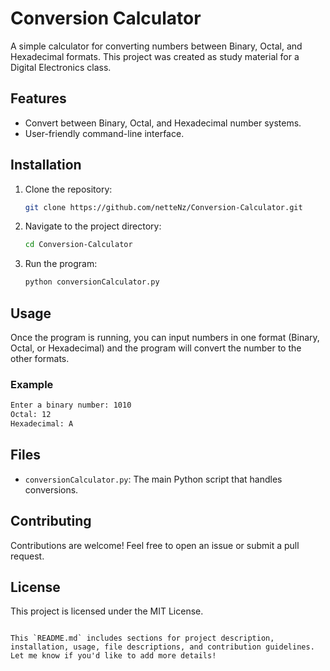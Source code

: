 # Conversion Calculator

A simple calculator for converting numbers between Binary, Octal, and Hexadecimal formats. This project was created as study material for a Digital Electronics class.

## Features

- Convert between Binary, Octal, and Hexadecimal number systems.
- User-friendly command-line interface.

## Installation

1. Clone the repository:
   ```bash
   git clone https://github.com/netteNz/Conversion-Calculator.git
   ```
2. Navigate to the project directory:
   ```bash
   cd Conversion-Calculator
   ```

3. Run the program:
   ```bash
   python conversionCalculator.py
   ```

## Usage

Once the program is running, you can input numbers in one format (Binary, Octal, or Hexadecimal) and the program will convert the number to the other formats.

### Example

```bash
Enter a binary number: 1010
Octal: 12
Hexadecimal: A
```

## Files

- `conversionCalculator.py`: The main Python script that handles conversions.

## Contributing

Contributions are welcome! Feel free to open an issue or submit a pull request.

## License

This project is licensed under the MIT License.
```

This `README.md` includes sections for project description, installation, usage, file descriptions, and contribution guidelines. Let me know if you'd like to add more details!
